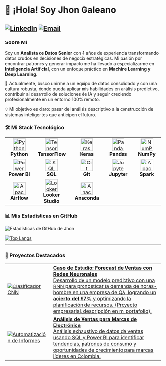 # 👋 ¡Hola! Soy Jhon Galeano

<a href="https://www.linkedin.com/in/jhongaleano09/"><img src="https://img.shields.io/badge/LinkedIn-JhonGaleano-0077B5?style=for-the-badge&logo=linkedin&logoColor=white" alt="LinkedIn"></a>
<a href="mailto:ing.jgaleano@gmail.com"><img src="https://img.shields.io/badge/Email-Contáctame-D14836?style=for-the-badge&logo=gmail&logoColor=white" alt="Email"></a>
---

### Sobre Mí

Soy un **Analista de Datos Senior** con 4 años de experiencia transformando datos crudos en decisiones de negocio estratégicas. Mi pasión por encontrar patrones y generar impacto me ha llevado a especializarme en **Inteligencia Artificial**, con un enfoque práctico en **Machine Learning y Deep Learning**.

🚀 Actualmente, busco unirme a un equipo de datos consolidado y con una cultura robusta, donde pueda aplicar mis habilidades en análisis predictivo, contribuir al desarrollo de soluciones de IA y seguir creciendo profesionalmente en un entorno 100% remoto.

💡 Mi objetivo es claro: pasar del análisis descriptivo a la construcción de sistemas inteligentes que anticipen el futuro.

### 🛠️ Mi Stack Tecnológico

<table>
  <tr>
    <td align="center" width="150">
      <img src="https://cdn.jsdelivr.net/gh/devicons/devicon/icons/python/python-original.svg" width="40" height="40" alt="Python" />
      <br><strong>Python</strong>
    </td>
    <td align="center" width="150">
      <img src="https://cdn.jsdelivr.net/gh/devicons/devicon/icons/tensorflow/tensorflow-original.svg" width="40" height="40" alt="TensorFlow" />
      <br><strong>TensorFlow</strong>
    </td>
    <td align="center" width="150">
      <img src="https://upload.wikimedia.org/wikipedia/commons/thumb/a/ae/Keras_logo.svg/1200px-Keras_logo.svg.png" width="40" height="40" alt="Keras" />
      <br><strong>Keras</strong>
    </td>
    <td align="center" width="150">
      <img src="https://cdn.jsdelivr.net/gh/devicons/devicon/icons/pandas/pandas-original.svg" width="40" height="40" alt="Pandas" />
      <br><strong>Pandas</strong>
    </td>
    <td align="center" width="150">
      <img src="https://cdn.jsdelivr.net/gh/devicons/devicon/icons/numpy/numpy-original.svg" width="40" height="40" alt="NumPy" />
      <br><strong>NumPy</strong>
    </td>
  </tr>
  <tr>
    <td align="center" width="150">
      <img src="https://cdn.jsdelivr.net/gh/devicons/devicon/icons/powerbi/powerbi-original.svg" width="40" height="40" alt="Power BI" />
      <br><strong>Power BI</strong>
    </td>
    <td align="center" width="150">
      <img src="https://cdn.jsdelivr.net/gh/devicons/devicon/icons/microsoftsqlserver/microsoftsqlserver-plain.svg" width="40" height="40" alt="SQL Server" />
      <br><strong>SQL</strong>
    </td>
    <td align="center" width="150">
      <img src="https://cdn.jsdelivr.net/gh/devicons/devicon/icons/git/git-original.svg" width="40" height="40" alt="Git" />
      <br><strong>Git</strong>
    </td>
    <td align="center" width="150">
      <img src="https://www.vectorlogo.zone/logos/jupyter/jupyter-icon.svg" width="40" height="40" alt="Jupyter" />
      <br><strong>Jupyter</strong>
    </td>
    <td align="center" width="150">
      <img src="https://cdn.jsdelivr.net/gh/devicons/devicon/icons/apachespark/apachespark-original-wordmark.svg" width="40" height="40" alt="Apache Spark" />
      <br><strong>Spark</strong>
    </td>
  </tr>
  <tr>
    <td align="center" width="150">
      <img src="https://cdn.jsdelivr.net/gh/devicons/devicon/icons/airflow/airflow-original-wordmark.svg" width="40" height="40" alt="Apache Airflow" />
      <br><strong>Airflow</strong>
    </td>
    <td align="center" width="150">
      <img src="https://www.vectorlogo.zone/logos/google_looker/google_looker-icon.svg" width="40" height="40" alt="Looker Studio" />
      <br><strong>Looker Studio</strong>
    </td>
    <td align="center" width="150">
      <img src="https://cdn.jsdelivr.net/gh/devicons/devicon/icons/anaconda/anaconda-original.svg" width="40" height="40" alt="Anaconda" />
      <br><strong>Anaconda</strong>
    </td>
  </tr>
</table>

### 📊 Mis Estadísticas en GitHub

![Estadísticas de GitHub de Jhon](https://github-readme-stats.vercel.app/api?username=jhongaleano09&show_icons=true&theme=radical&hide_border=true&include_all_commits=true&count_private=true)

[![Top Langs](https://github-readme-stats.vercel.app/api/top-langs/?username=jhongaleano09&layout=compact&theme=radical&hide_border=true&include_all_commits=true&count_private=true&langs_count=6)](https://github.com/jhongaleano09)

---

### 🌟 Proyectos Destacados

<table border="0">
 <tr>
    <td>
      <a href="https://github.com/jhongaleano09/clasificador-cnn-objetos">
        <img src="https://github-readme-stats.vercel.app/api/pin/?username=jhongaleano09&repo=clasificador-cnn-objetos&theme=radical&hide_border=true" alt="Clasificador CNN">
      </a>
    </td>
    <td>
      <a href="#"> <b>Caso de Estudio: Forecast de Ventas con Redes Neuronales</b><br/>
        <span>Desarrollo de un modelo predictivo con una RNN para pronosticar la demanda de horas-hombre en una empresa de QA, logrando un <b>acierto del 97%</b> y optimizando la planificación de recursos. (Proyecto empresarial, descripción en mi portafolio).</span>
      </a>
    </td>
  </tr>
  <tr>
    <td>
       <a href="#"> <img src="https://github-readme-stats.vercel.app/api/pin/?username=jhongaleano09&repo=NOMBRE_DE_TU_REPO_AQUI&theme=radical&hide_border=true" alt="Automatización de Informes">
      </a>
    </td>
     <td>
      <a href="#"> <b>Análisis de Ventas para Marcas de Electrónica</b><br/>
        <span>Análisis exhaustivo de datos de ventas usando SQL y Power BI para identificar tendencias, patrones de consumo y oportunidades de crecimiento para marcas líderes en Colombia.</span>
      </a>
    </td>
  </tr>
</table>